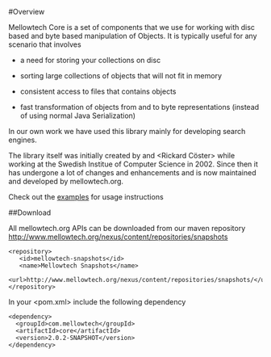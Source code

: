 #Overview

Mellowtech Core is a set of components that we use for working with disc based
and byte based manipulation of Objects. It is typically useful for any scenario
that involves

* a need for storing your collections on disc

* sorting large collections of objects that will not fit in memory

* consistent access to files that contains objects

* fast transformation of objects from and to byte representations (instead of using normal Java Serialization)

In our own work we have used this library mainly for developing search engines.

The library itself was initially created by <Martin Svensson> and <Rickard Cöster> while
working at the Swedish Institue of Computer Science in 2002. Since then it has undergone
a lot of changes and enhancements and is now maintained and developed by mellowtech.org.

Check out the [examples](docs/examples.md) for usage instructions

##Download

All mellowtech.org APIs can be downloaded from our maven repository http://www.mellowtech.org/nexus/content/repositories/snapshots

```
<repository>
   <id>mellowtech-snapshots</id>
   <name>Mellowtech Snapshots</name>
   <url>http://www.mellowtech.org/nexus/content/repositories/snapshots/</url>
</repository>
```

In your <pom.xml> include the following dependency

```
<dependency>
  <groupId>com.mellowtech</groupId>
  <artifactId>core</artifactId>
  <version>2.0.2-SNAPSHOT</version>
</dependency>
```
